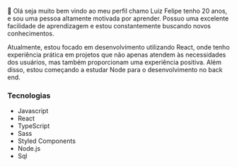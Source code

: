 👋 Olá seja muito bem vindo ao meu perfil chamo Luiz Felipe tenho 20 anos, e sou uma pessoa altamente motivada por aprender. Possuo uma excelente facilidade de aprendizagem e estou constantemente buscando novos conhecimentos.

 Atualmente, estou focado em desenvolvimento utilizando React, onde tenho experiência prática em projetos que não apenas atendem às necessidades dos usuários, mas também proporcionam uma experiência positiva. Além disso, estou começando a estudar Node para o desenvolvimento no back end.



<h3>Tecnologias</h3>
     <ul>
          <li>Javascript</li>
          <li>React</li>
          <li>TypeScript</li>
          <li>Sass</li>
          <li>Styled Components</li>
          <li>Node.js</li>
          <li>Sql</li>
     </ul>
